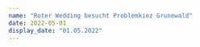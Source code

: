 ```yaml
---
name: "Roter Wedding besucht Problemkiez Grunewald"
date: 2022-05-01
display_date: "01.05.2022"
---
```

